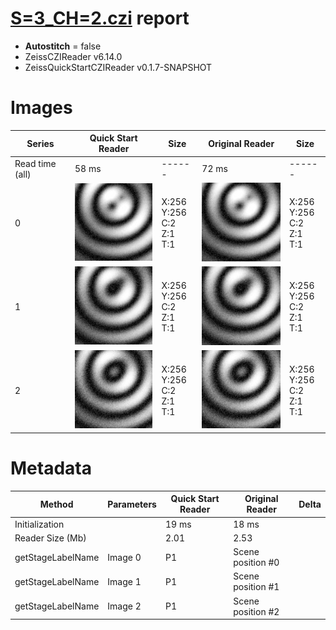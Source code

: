 # [S=3_CH=2.czi](https://zenodo.org/record/7015307/files/S%3D3_CH%3D2.czi) report
 - **Autostitch** = false
 - ZeissCZIReader v6.14.0
 - ZeissQuickStartCZIReader v0.1.7-SNAPSHOT

# Images 

| Series            | Quick Start Reader | Size | Original Reader | Size |
|-------------------|--------------------|------|-----------------|------|
| Read time (all)   |58 ms|------|72 ms|------|
|0|![S=3_CH=2.quick_true.flat_true.stitch_false.series_0.jpg](S=3_CH=2/S=3_CH=2.quick_true.flat_true.stitch_false.series_0.jpg)|X:256<br>Y:256<br>C:2<br>Z:1<br>T:1|![S=3_CH=2.quick_false.flat_true.stitch_false.series_0.jpg](S=3_CH=2/S=3_CH=2.quick_false.flat_true.stitch_false.series_0.jpg)|X:256<br>Y:256<br>C:2<br>Z:1<br>T:1|
|1|![S=3_CH=2.quick_true.flat_true.stitch_false.series_1.jpg](S=3_CH=2/S=3_CH=2.quick_true.flat_true.stitch_false.series_1.jpg)|X:256<br>Y:256<br>C:2<br>Z:1<br>T:1|![S=3_CH=2.quick_false.flat_true.stitch_false.series_1.jpg](S=3_CH=2/S=3_CH=2.quick_false.flat_true.stitch_false.series_1.jpg)|X:256<br>Y:256<br>C:2<br>Z:1<br>T:1|
|2|![S=3_CH=2.quick_true.flat_true.stitch_false.series_2.jpg](S=3_CH=2/S=3_CH=2.quick_true.flat_true.stitch_false.series_2.jpg)|X:256<br>Y:256<br>C:2<br>Z:1<br>T:1|![S=3_CH=2.quick_false.flat_true.stitch_false.series_2.jpg](S=3_CH=2/S=3_CH=2.quick_false.flat_true.stitch_false.series_2.jpg)|X:256<br>Y:256<br>C:2<br>Z:1<br>T:1|

# Metadata

|  Method            | Parameters       | Quick Start Reader | Original Reader | Delta  |
| -------------------|------------------|--------------------|-----------------|------- |
| Initialization     |                  |19 ms|18 ms|        |
| Reader Size (Mb)     |                  |2.01|2.53|        |
| getStageLabelName| Image 0 | P1| Scene position #0| |
| getStageLabelName| Image 1 | P1| Scene position #1| |
| getStageLabelName| Image 2 | P1| Scene position #2| |
